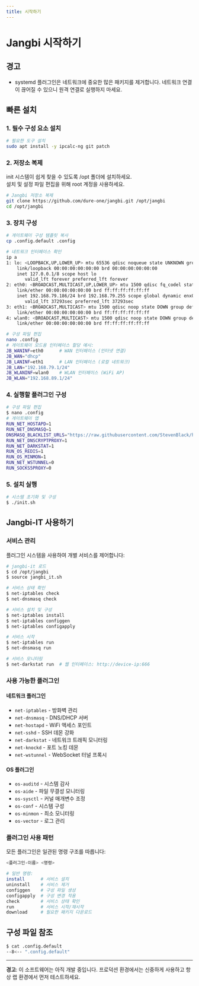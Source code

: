 ```yaml
---
title: 시작하기
---
```


# Jangbi 시작하기

## 경고

* systemd 플러그인은 네트워크에 중요한 많은 패키지를 제거합니다. 네트워크 연결이 끊어질 수 있으니 원격 연결로 실행하지 마세요.

## 빠른 설치

### 1. 필수 구성 요소 설치

```bash
# 필요한 도구 설치
sudo apt install -y ipcalc-ng git patch
```

### 2. 저장소 복제

init 시스템이 쉽게 찾을 수 있도록 /opt 폴더에 설치하세요.<br/>
설치 및 설정 파일 편집을 위해 root 계정을 사용하세요.

```bash
# Jangbi 저장소 복제
git clone https://github.com/dure-one/jangbi.git /opt/jangbi
cd /opt/jangbi
```

### 3. 장치 구성

```bash
# 게이트웨이 구성 템플릿 복사
cp .config.default .config

# 네트워크 인터페이스 확인
ip a
1: lo: <LOOPBACK,UP,LOWER_UP> mtu 65536 qdisc noqueue state UNKNOWN group default qlen 1000
    link/loopback 00:00:00:00:00:00 brd 00:00:00:00:00:00
    inet 127.0.0.1/8 scope host lo
       valid_lft forever preferred_lft forever
2: eth0: <BROADCAST,MULTICAST,UP,LOWER_UP> mtu 1500 qdisc fq_codel state UP group default qlen 1000
    link/ether 00:00:00:00:00:00 brd ff:ff:ff:ff:ff:ff
    inet 192.168.79.186/24 brd 192.168.79.255 scope global dynamic enx00e04c680686
       valid_lft 37293sec preferred_lft 37293sec
3: eth1: <BROADCAST,MULTICAST> mtu 1500 qdisc noop state DOWN group default qlen 1000
    link/ether 00:00:00:00:00:00 brd ff:ff:ff:ff:ff:ff
4: wlan0: <BROADCAST,MULTICAST> mtu 1500 qdisc noop state DOWN group default qlen 1000
    link/ether 00:00:00:00:00:00 brd ff:ff:ff:ff:ff:ff

# 구성 파일 편집
nano .config
# 게이트웨이 모드용 인터페이스 할당 예시:
JB_WANINF=eth0      # WAN 인터페이스 (인터넷 연결)
JB_WAN="dhcp"
JB_LANINF=eth1      # LAN 인터페이스 (로컬 네트워크)
JB_LAN="192.168.79.1/24"
JB_WLANINF=wlan0    # WLAN 인터페이스 (WiFi AP)
JB_WLAN="192.168.89.1/24"
```

### 4. 실행할 플러그인 구성

```bash
# 구성 파일 편집
$ nano .config
# 게이트웨이 앱
RUN_NET_HOSTAPD=1
RUN_NET_DNSMASQ=1
DNSMASQ_BLACKLIST_URLS="https://raw.githubusercontent.com/StevenBlack/hosts/master/hosts"
RUN_NET_DNSCRYPTPROXY=1
RUN_NET_DARKSTAT=1
RUN_OS_REDIS=1
RUN_OS_MINMON=1
RUN_NET_WSTUNNEL=0
RUN_SOCKS5PROXY=0
```

### 5. 설치 실행

```bash
# 시스템 초기화 및 구성
$ ./init.sh
```

## Jangbi-IT 사용하기

### 서비스 관리

플러그인 시스템을 사용하여 개별 서비스를 제어합니다:

```bash
# jangbi-it 로드
$ cd /opt/jangbi
$ source jangbi_it.sh

# 서비스 상태 확인
$ net-iptables check
$ net-dnsmasq check

# 서비스 설치 및 구성
$ net-iptables install
$ net-iptables configgen
$ net-iptables configapply

# 서비스 시작
$ net-iptables run
$ net-dnsmasq run

# 서비스 모니터링
$ net-darkstat run  # 웹 인터페이스: http://device-ip:666
```

### 사용 가능한 플러그인

#### 네트워크 플러그인
- `net-iptables` - 방화벽 관리
- `net-dnsmasq` - DNS/DHCP 서버
- `net-hostapd` - WiFi 액세스 포인트
- `net-sshd` - SSH 데몬 강화
- `net-darkstat` - 네트워크 트래픽 모니터링
- `net-knockd` - 포트 노킹 데몬
- `net-wstunnel` - WebSocket 터널 프록시

#### OS 플러그인
- `os-auditd` - 시스템 감사
- `os-aide` - 파일 무결성 모니터링
- `os-sysctl` - 커널 매개변수 조정
- `os-conf` - 시스템 구성
- `os-minmon` - 최소 모니터링
- `os-vector` - 로그 관리

### 플러그인 사용 패턴

모든 플러그인은 일관된 명령 구조를 따릅니다:

```bash
<플러그인-이름> <명령>

# 일반 명령:
install      # 서비스 설치
uninstall    # 서비스 제거
configgen    # 구성 파일 생성
configapply  # 구성 변경 적용
check        # 서비스 상태 확인
run          # 서비스 시작/재시작
download     # 필요한 패키지 다운로드
```

## 구성 파일 참조
```bash
$ cat .config.default 
--8<-- ".config.default"
```

---

**경고**: 이 소프트웨어는 아직 개발 중입니다. 프로덕션 환경에서는 신중하게 사용하고 항상 랩 환경에서 먼저 테스트하세요.